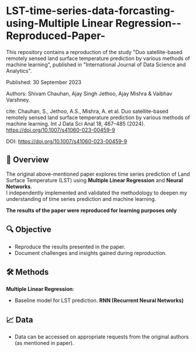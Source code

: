 # LST-time-series-data-forcasting-using-Multiple Linear Regression--Reproduced-Paper-
This repository contains a reproduction of the study "Duo satellite-based remotely sensed land surface temperature prediction by various methods of machine learning", published in "International Journal of Data Science and Analytics".

Published: 30 September 2023

Authors: Shivam Chauhan, Ajay Singh Jethoo, Ajay Mishra & Vaibhav Varshney.

cite: Chauhan, S., Jethoo, A.S., Mishra, A. et al. Duo satellite-based remotely sensed land surface temperature prediction by various methods of machine learning. Int J Data Sci Anal 18, 467–485 (2024). https://doi.org/10.1007/s41060-023-00459-9

DOI: https://doi.org/10.1007/s41060-023-00459-9

## 📜 Overview
The original above-mentioned paper explores time series prediction of Land Surface Temperature (LST) using **Multiple Linear Regression** and **Neural Networks**.  
I independently implemented and validated the methodology to deepen my understanding of time series prediction and machine learning. 

**The results of the paper were reproduced for learning purposes only**

## 🔍 Objective  
- Reproduce the results presented in the paper.
- Document challenges and insights gained during reproduction.

## 🛠️ Methods  
**Multiple Linear Regression**:  
- Baseline model for LST prediction.
**RNN (Recurrent Neural Networks)** 

 ## :chart_with_upwards_trend: Data
 - Data can be accessed on appropriate requests from the original authors (as mentioned in paper). 
